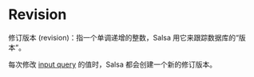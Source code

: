 <!-- master#68cb5e9 --->

# Revision

修订版本 (revision)：指一个单调递增的整数，Salsa 用它来跟踪数据库的“版本”。

每次修改 [input query] 的值时，Salsa 都会创建一个新的修订版本。

[input query]: ./input_query.md
